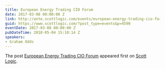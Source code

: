 ```yaml
---
title: European Energy Trading CIO Forum
date: 2017-03-08 00:00:00 Z
link: http://ante.scottlogic.com/events/european-energy-trading-cio-forum/
guid: https://www.scottlogic.com/?post_type=events&p=4590
eventDate: 2017-03-08 00:00:00 Z
pubDateTime: 2018-05-04 15:10:14 Z
speakers:
- Graham Odds
---
```


<p>The post <a rel="nofollow" href="http://ante.scottlogic.com/events/european-energy-trading-cio-forum/">European Energy Trading CIO Forum</a> appeared first on <a rel="nofollow" href="http://ante.scottlogic.com">Scott Logic</a>.</p>